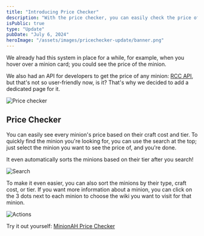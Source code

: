 ```yaml
---
title: "Introducing Price Checker"
description: "With the price checker, you can easily check the price of a minion based on their craft cost and tier. Read more about it here."
isPublic: true
type: "Update"
pubDate: "July 6, 2024"
heroImage: "/assets/images/pricechecker-update/banner.png"
---
```


We already had this system in place for a while, for example, when you hover over a minion card; you could see the price of the minion.

We also had an API for developers to get the price of any minion: <a href="https://minionah.com/api/craftcost/docs" target="_blank">RCC API</a>, but that's not so user-friendly now, is it? That's why we decided to add a dedicated page for it.

<div class="border border-border rounded-lg p-4">
  <img src="/assets/images/pricechecker-update/pricechecker.png" class="max-h-[48rem] !w-auto mx-auto" alt="Price checker"/>
</div>

## Price Checker

You can easily see every minion's price based on their craft cost and tier. To quickly find the minion you're looking for, you can use the search at the top; just select the minion you want to see the price of, and you're done.

It even automatically sorts the minions based on their tier after you search!

<div class="border border-border rounded-lg p-4">
  <img src="/assets/images/pricechecker-update/search.png" class="max-h-[48rem] !w-auto mx-auto" alt="Search"/>
</div>

To make it even easier, you can also sort the minions by their type, craft cost, or tier. If you want more information about a minion, you can click on the 3 dots next to each minion to choose the wiki you want to visit for that minion.

<div class="border border-border rounded-lg p-4">
  <img src="/assets/images/pricechecker-update/actions.png" class="max-h-[48rem] !w-auto mx-auto" alt="Actions"/>
</div>

Try it out yourself: <a href="https://minionah.com/pricecheck" class="text-primary">MinionAH Price Checker</a>
